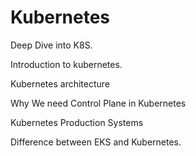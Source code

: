 # Kubernetes
Deep Dive into K8S.

Introduction to kubernetes.

Kubernetes architecture

Why We need Control Plane in Kubernetes

Kubernetes Production Systems

Difference between EKS and Kubernetes.
